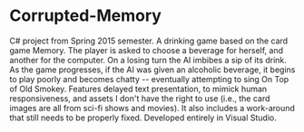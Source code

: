 # Corrupted-Memory
C# project from Spring 2015 semester.
A drinking game based on the card game Memory. The player is asked to choose a beverage for herself, and another for the computer. On a losing turn the AI imbibes a sip of its drink. As the game progresses, if the AI was given an alcoholic beverage, it begins to play poorly and becomes chatty -- eventually attempting to sing On Top of Old Smokey. Features delayed text presentation, to mimick human responsiveness, and assets I don't have the right to use (i.e., the card images are all from sci-fi shows and movies). It also includes a work-around that still needs to be properly fixed.
Developed entirely in Visual Studio.
